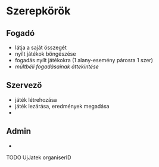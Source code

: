 # **Szerepkörök**

## Fogadó
- látja a saját összegét
- nyílt játékok böngészése
- fogadás nyílt játékokra (1 alany-esemény párosra 1 szer)
- *múltbéli fogadásainak áttekintése*

## Szervező
- játék létrehozása
- játék lezárása, eredmények megadása
- 

## Admin
-
TODO UjJatek organiserID
